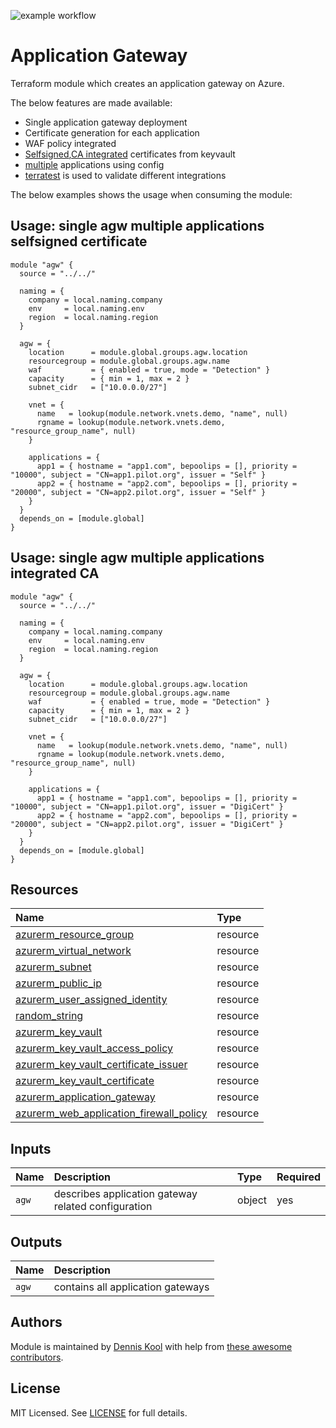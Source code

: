 ![example workflow](https://github.com/aztfmods/module-azurerm-agw/actions/workflows/validate.yml/badge.svg)

# Application Gateway

Terraform module which creates an application gateway on Azure.

The below features are made available:

- Single application gateway deployment
- Certificate generation for each application
- WAF policy integrated
- [Selfsigned](#usage-single-agw-multiple-applications-selfsigned-certificate),[CA integrated](#usage-single-agw-multiple-applications-integrated-ca) certificates from keyvault
- [multiple](#usage-single-agw-multiple-applications-integrated-ca) applications using config
- [terratest](https://terratest.gruntwork.io) is used to validate different integrations

The below examples shows the usage when consuming the module:

## Usage: single agw multiple applications selfsigned certificate

```hcl
module "agw" {
  source = "../../"

  naming = {
    company = local.naming.company
    env     = local.naming.env
    region  = local.naming.region
  }

  agw = {
    location      = module.global.groups.agw.location
    resourcegroup = module.global.groups.agw.name
    waf           = { enabled = true, mode = "Detection" }
    capacity      = { min = 1, max = 2 }
    subnet_cidr   = ["10.0.0.0/27"]

    vnet = {
      name   = lookup(module.network.vnets.demo, "name", null)
      rgname = lookup(module.network.vnets.demo, "resource_group_name", null)
    }

    applications = {
      app1 = { hostname = "app1.com", bepoolips = [], priority = "10000", subject = "CN=app1.pilot.org", issuer = "Self" }
      app2 = { hostname = "app2.com", bepoolips = [], priority = "20000", subject = "CN=app2.pilot.org", issuer = "Self" }
    }
  }
  depends_on = [module.global]
}
```

## Usage: single agw multiple applications integrated CA

```hcl
module "agw" {
  source = "../../"

  naming = {
    company = local.naming.company
    env     = local.naming.env
    region  = local.naming.region
  }

  agw = {
    location      = module.global.groups.agw.location
    resourcegroup = module.global.groups.agw.name
    waf           = { enabled = true, mode = "Detection" }
    capacity      = { min = 1, max = 2 }
    subnet_cidr   = ["10.0.0.0/27"]

    vnet = {
      name   = lookup(module.network.vnets.demo, "name", null)
      rgname = lookup(module.network.vnets.demo, "resource_group_name", null)
    }

    applications = {
      app1 = { hostname = "app1.com", bepoolips = [], priority = "10000", subject = "CN=app1.pilot.org", issuer = "DigiCert" }
      app2 = { hostname = "app2.com", bepoolips = [], priority = "20000", subject = "CN=app2.pilot.org", issuer = "DigiCert" }
    }
  }
  depends_on = [module.global]
}
```

## Resources

| Name | Type |
| :-- | :-- |
| [azurerm_resource_group](https://registry.terraform.io/providers/hashicorp/azurerm/latest/docs/resources/resource_group) | resource |
| [azurerm_virtual_network](https://registry.terraform.io/providers/hashicorp/azurerm/latest/docs/resources/virtual_network) | resource |
| [azurerm_subnet](https://registry.terraform.io/providers/hashicorp/azurerm/latest/docs/resources/subnet) | resource |
| [azurerm_public_ip](https://registry.terraform.io/providers/hashicorp/azurerm/latest/docs/resources/public_ip) | resource |
| [azurerm_user_assigned_identity](https://registry.terraform.io/providers/hashicorp/azurerm/latest/docs/resources/user_assigned_identity) | resource |
| [random_string](https://registry.terraform.io/providers/hashicorp/random/latest/docs/resources/string) | resource |
| [azurerm_key_vault](https://registry.terraform.io/providers/hashicorp/azurerm/latest/docs/resources/key_vault) | resource |
| [azurerm_key_vault_access_policy](https://registry.terraform.io/providers/hashicorp/azurerm/latest/docs/resources/key_vault_access_policy) | resource |
| [azurerm_key_vault_certificate_issuer](https://registry.terraform.io/providers/hashicorp/azurerm/latest/docs/resources/key_vault_certificate_issuer) | resource |
| [azurerm_key_vault_certificate](https://registry.terraform.io/providers/hashicorp/azurerm/latest/docs/resources/key_vault_certificate) | resource |
| [azurerm_application_gateway](https://registry.terraform.io/providers/hashicorp/azurerm/latest/docs/resources/application_gateway) | resource |
| [azurerm_web_application_firewall_policy](https://registry.terraform.io/providers/hashicorp/azurerm/latest/docs/resources/web_application_firewall_policy) | resource |

## Inputs

| Name | Description | Type | Required |
| :-- | :-- | :-- | :-- |
| `agw` | describes application gateway related configuration | object | yes |

## Outputs

| Name | Description |
| :-- | :-- |
| `agw` | contains all application gateways |

## Authors

Module is maintained by [Dennis Kool](https://github.com/dkooll) with help from [these awesome contributors](https://github.com/aztfmods/module-azurerm-agw/graphs/contributors).

## License

MIT Licensed. See [LICENSE](https://github.com/aztfmods/module-azurerm-agw/blob/main/LICENSE) for full details.
